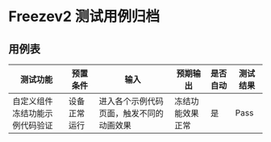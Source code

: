 # Freezev2 测试用例归档
## 用例表


| 测试功能                    | 预置条件       | 输入                   | 预期输出        | 是否自动 | 测试结果 |
|-------------------------| -------------- |----------------------|-------------| :------- | -------- |
| 自定义组件冻结功能示例代码验证              | 设备正常运行   | 进入各个示例代码页面，触发不同的动画效果 | 冻结功能效果正常      | 是       | Pass     |

